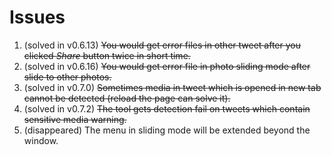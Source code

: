 # Issues

1. (solved in v0.6.13) ~~You would get error files in other tweet after you clicked *Share* button twice in short time.~~
2. (solved in v0.6.16) ~~You would get error file in photo sliding mode after slide to other photos.~~
3. (solved in v0.7.0) ~~Sometimes media in tweet which is opened in new tab cannot be detected (reload the page can solve it).~~
4. (solved in v0.7.2) ~~The tool gets detection fail on tweets which contain sensitive media warning.~~
5. (disappeared) The menu in sliding mode will be extended beyond the window.
